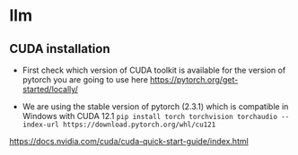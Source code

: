 # llm
## CUDA installation
- First check which version of CUDA toolkit is available for the version of pytorch you are going to use here 
https://pytorch.org/get-started/locally/

- We are using the stable version of pytorch (2.3.1) which is compatible in Windows with CUDA 12.1
`pip install torch torchvision torchaudio --index-url https://download.pytorch.org/whl/cu121`

 https://docs.nvidia.com/cuda/cuda-quick-start-guide/index.html
